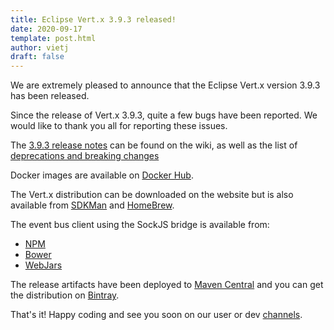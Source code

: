 ```yaml
---
title: Eclipse Vert.x 3.9.3 released!
date: 2020-09-17
template: post.html
author: vietj
draft: false
---
```


We are extremely pleased to announce that the Eclipse Vert.x version 3.9.3 has been released.

Since the release of Vert.x 3.9.3, quite a few bugs have been reported. We would like to thank you all for reporting these issues.

The [3.9.3 release notes](https://github.com/vert-x3/wiki/wiki/3.9.3-Release-Notes) can be found on the wiki, as well as the
list of [deprecations and breaking changes](https://github.com/vert-x3/wiki/wiki/3.9.3-Deprecations-and-breaking-changes)

Docker images are available on [Docker Hub](https://hub.docker.com/u/vertx/).

The Vert.x distribution can be downloaded on the website but is also available from [SDKMan](http://sdkman.io/index.html) and [HomeBrew](http://brew.sh/).

The event bus client using the SockJS bridge is available from:

* [NPM](https://www.npmjs.com/package/vertx3-eventbus-client)
* [Bower](https://github.com/vert-x3/vertx-bus-bower)
* [WebJars](http://www.webjars.org/)

The release artifacts have been deployed to [Maven Central](http://search.maven.org/#search%7Cga%7C1%7Cg%3A%22io.vertx%22%20AND%20v%3A%223.9.3%22) and you can get the distribution on [Bintray](https://bintray.com/vertx/downloads/distribution/3.9.3/view).

That's it! Happy coding and see you soon on our user or dev [channels](https://vertx.io/community).
